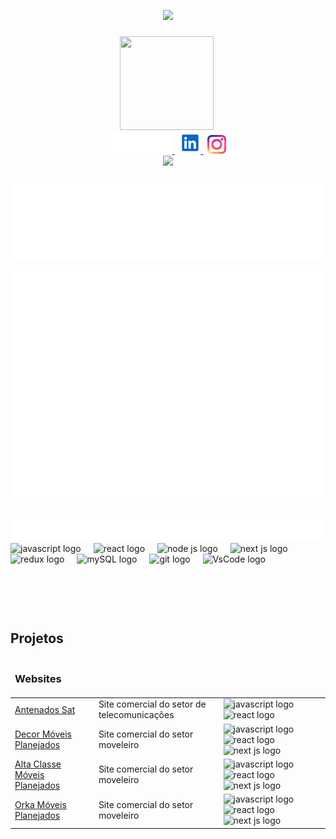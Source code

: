 <p align="center">
  <img
    src="https://img.shields.io/static/v1?label=STATUS&message=EM%20CONSTRU%C3%87%C3%83O&color=GREEN&style=for-the-badge" />
</p>

###

<div class="profile" align="center">
  <img width="150" height="150"
    src="https://media.licdn.com/dms/image/D4D03AQEZQX9lxXUIuA/profile-displayphoto-shrink_800_800/0/1693006895045?e=1711584000&v=beta&t=fbvBhuO6Dy0et_nZAh46Wp3deXvNmsLXsEiBNxdDjow" />
  <img height="8px" alt="" />
  <div class="social" align="center">
    <a href="https://egbsdev.com.br">
      <img width="100px" src="portfolio.svg" alt="Click to see the source" />
    </a>
    <img width="3px" alt="" />
    <a href="https://www.linkedin.com/in/ednaldocaetanoguedes">
      <img src="/icons/linkedin-svgrepo-com.svg" height="35px" alt="Linkedin" />
    </a>
    <img width="3px" alt="" />
    <a href="https://www.instagram.com/ednaldocaetanoguedes">
      <img src="/icons/instagram-svgrepo-com.svg" height="30px" alt="Instagram" />
    </a>
  </div>
  <div class="social" align="center">
    <img src="https://visitor-badge.laobi.icu/badge?page_id=edcaetanoguedes&" />
  </div>
</div>

###

<p class="intro" align="center">
  <img width="700px" src="intro.svg" alt="Click to see the source" />
</p>

<img class="aboutme" src="/aboutme.svg" alt="" width="900px" />

###

<img class="languages" src="/languages.svg" alt="" width="900px" />

<div class="languages" align="left">
  <img src="https://cdn.jsdelivr.net/gh/devicons/devicon/icons/javascript/javascript-original.svg" height="40"
    alt="javascript logo" />
  <img width="12" />
  <img src="https://cdn.jsdelivr.net/gh/devicons/devicon/icons/react/react-original-wordmark.svg" height="40"
    alt="react logo" />
  <img width="12" />
  <img src="https://cdn.jsdelivr.net/gh/devicons/devicon/icons/nodejs/nodejs-original.svg" height="40"
    alt="node js logo" />
  <img width="12" />
  <img src="https://cdn.jsdelivr.net/gh/devicons/devicon/icons/nextjs/nextjs-original.svg" height="40"
    alt="next js logo" />
  <img width="12" />
  <img src="https://cdn.jsdelivr.net/gh/devicons/devicon/icons/redux/redux-original.svg" height="40" alt="redux logo" />
  <img width="12" />
  <img src="https://cdn.jsdelivr.net/gh/devicons/devicon/icons/mysql/mysql-original.svg" height="40" alt="mySQL logo" />
  <img width="12" />
  <img src="https://cdn.jsdelivr.net/gh/devicons/devicon/icons/git/git-original.svg" height="40" alt="git logo" />
  <img width="12" />
  <img src="https://cdn.jsdelivr.net/gh/devicons/devicon/icons/vscode/vscode-original.svg" height="40"
    alt="VsCode logo" />
</div>

###

<img alt="" height="50px" />
<h2>Projetos</h2>

<table class="Websites">
  <thead>
    <tr>
      <td colspan="3">
        <h3>Websites</h3>
      </td>
    </tr>
  </thead>
  <tr>
    <td>
      <a href="https://antenadossat.com.br">Antenados Sat</a>
    </td>
    <td>Site comercial do setor de telecomunicações</td>
    <td>
      <img src="https://cdn.jsdelivr.net/gh/devicons/devicon/icons/javascript/javascript-original.svg" height="30"
        alt="javascript logo" />
      <img width="6" />
      <img src="https://cdn.jsdelivr.net/gh/devicons/devicon/icons/react/react-original-wordmark.svg" height="30"
        alt="react logo" />
    </td>
  </tr>
  <tr>
    <td>
      <a href="https://decorplanejados.com.br">Decor Móveis Planejados</a>
    </td>
    <td>Site comercial do setor moveleiro</td>
    <td>
      <img src="https://cdn.jsdelivr.net/gh/devicons/devicon/icons/javascript/javascript-original.svg" height="30"
        alt="javascript logo" />
      <img width="6" />
      <img src="https://cdn.jsdelivr.net/gh/devicons/devicon/icons/react/react-original-wordmark.svg" height="30"
        alt="react logo" />
      <img width="6" />
      <img src="https://cdn.jsdelivr.net/gh/devicons/devicon/icons/nextjs/nextjs-original.svg" height="30"
        alt="next js logo" />
    </td>
  </tr>
  <tr>
    <td>
      <a href="https://moveisplanejados3-3md4svvor-edcaetanoguedes.vercel.app">Alta Classe Móveis Planejados</a>
    </td>
    <td>Site comercial do setor moveleiro</td>
    <td>
      <img src="https://cdn.jsdelivr.net/gh/devicons/devicon/icons/javascript/javascript-original.svg" height="30"
        alt="javascript logo" />
      <img width="6" />
      <img src="https://cdn.jsdelivr.net/gh/devicons/devicon/icons/react/react-original-wordmark.svg" height="30"
        alt="react logo" />
      <img width="6" />
      <img src="https://cdn.jsdelivr.net/gh/devicons/devicon/icons/nextjs/nextjs-original.svg" height="30"
        alt="next js logo" />
    </td>
  </tr>
  <tr>
    <td>
      <a href="https://orkaplanejados.com.br">Orka Móveis Planejados</a>
    </td>
    <td>Site comercial do setor moveleiro</td>
    <td>
      <img src="https://cdn.jsdelivr.net/gh/devicons/devicon/icons/javascript/javascript-original.svg" height="30"
        alt="javascript logo" />
      <img width="6" />
      <img src="https://cdn.jsdelivr.net/gh/devicons/devicon/icons/react/react-original-wordmark.svg" height="30"
        alt="react logo" />
      <img width="6" />
      <img src="https://cdn.jsdelivr.net/gh/devicons/devicon/icons/nextjs/nextjs-original.svg" height="30"
        alt="next js logo" />
    </td>
  </tr>
</table>

<!--

<table class="Material de Estudo">
  <thead>
    <tr>
      <td colspan="3">
        <h3>Material de Estudo</h3>
      </td>
    </tr>
  </thead>
  <tr>
    <td>Cursos Gratuitos (Segurança da Informação)</td>
    <td>
      <a href="https://github.com/edcaetanoguedes/cursosTI">Ver lista</a>
    </td>
  </tr>
</table>

###

<div align="left">
  <img
    src="https://github-readme-stats.vercel.app/api/top-langs?username=edcaetanoguedes&locale=en&hide_title=false&layout=compact&card_width=320&langs_count=5&theme=dracula&hide_border=false"
    alt="" height="150" />
  <img src="https://github-readme-stats.vercel.app/api?username=edcaetanoguedes&show_icons=true" alt="" height="150" />
</div>

###

-->
